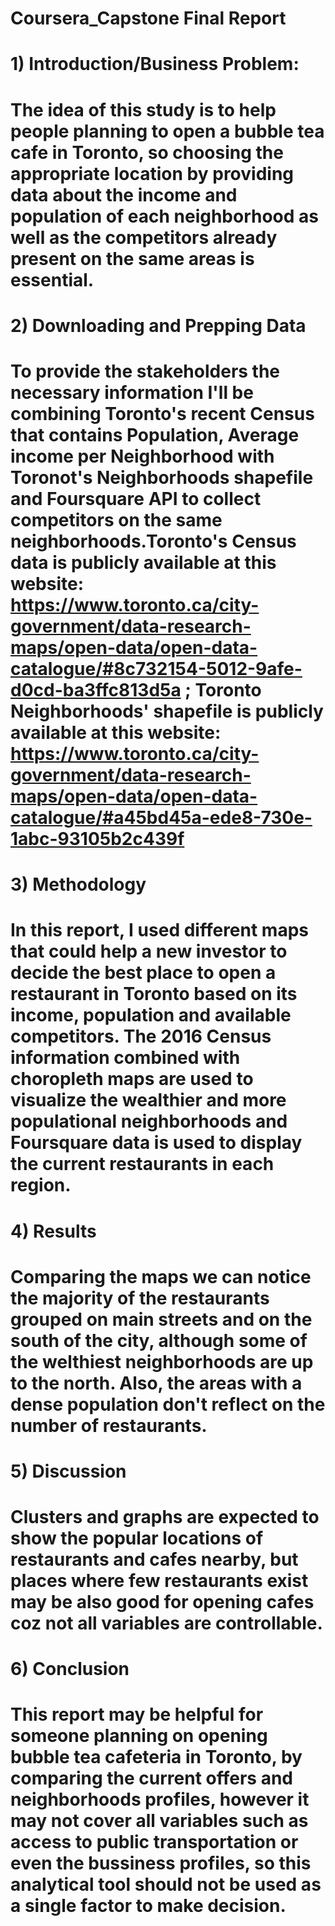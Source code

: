# Coursera_Capstone Final Report

# 1) Introduction/Business Problem:
# The idea of this study is to help people planning to open a bubble tea cafe in Toronto, so choosing the appropriate location by providing data about the income and population of each neighborhood as well as the competitors already present on the same areas is essential.

# 2) Downloading and Prepping Data
# To provide the stakeholders the necessary information I'll be combining Toronto's recent Census that contains Population, Average income per Neighborhood with Toronot's Neighborhoods shapefile and Foursquare API to collect competitors on the same neighborhoods.Toronto's Census data is publicly available at this website: https://www.toronto.ca/city-government/data-research-maps/open-data/open-data-catalogue/#8c732154-5012-9afe-d0cd-ba3ffc813d5a ; Toronto Neighborhoods' shapefile is publicly available at this website: https://www.toronto.ca/city-government/data-research-maps/open-data/open-data-catalogue/#a45bd45a-ede8-730e-1abc-93105b2c439f

# 3) Methodology
# In this report, I used different maps that could help a new investor to decide the best place to open a restaurant in Toronto based on its income, population and available competitors. The 2016 Census information combined with choropleth maps are used to visualize the wealthier and more populational neighborhoods and Foursquare data is used to display the current restaurants in each region.

# 4) Results
# Comparing the maps we can notice the majority of the restaurants grouped on main streets and on the south of the city, although some of the welthiest neighborhoods are up to the north. Also, the areas with a dense population don't reflect on the number of restaurants.

# 5) Discussion
# Clusters and graphs are expected to show the popular locations of restaurants and cafes nearby, but places where few restaurants exist may be also good for opening cafes coz not all variables are controllable.

# 6) Conclusion
# This report may be helpful for someone planning on opening bubble tea cafeteria in Toronto, by comparing the current offers and neighborhoods profiles, however it may not cover all variables such as access to public transportation or even the bussiness profiles, so this analytical tool should not be used as a single factor to make decision.

